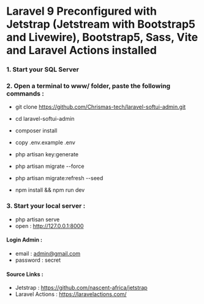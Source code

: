 # Laravel 9 Preconfigured with Jetstrap (Jetstream with Bootstrap5 and Livewire), Bootstrap5, Sass, Vite and Laravel Actions installed

### 1. Start your SQL Server

### 2. Open a terminal to www/ folder, paste the following commands :

- git clone https://github.com/Chrismas-tech/laravel-softui-admin.git

- cd laravel-softui-admin
- composer install
- copy .env.example .env
- php artisan key:generate
- php artisan migrate --force
- php artisan migrate:refresh --seed
- npm install && npm run dev

### 3. Start your local server : 
- php artisan serve
- open : http://127.0.0.1:8000

#### Login Admin :
- email : admin@gmail.com
- password : secret

#### Source Links :
- Jetstrap : https://github.com/nascent-africa/jetstrap
- Laravel Actions : https://laravelactions.com/
